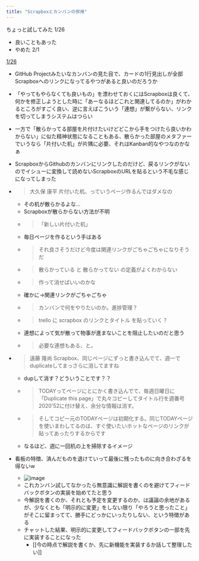 ```yaml
---
title: "Scrapboxとカンバンの併用"
---
```


ちょっと試してみた 1/26
- 良いこともあった
- やめた 2/1

[1/26](https://www.facebook.com/nishiohirokazu/posts/10223957456700809)
- GitHub Projectみたいなカンバンの見た目で、カードの1行見出しが全部Scrapboxへのリンクになってるやつがあると良いのだろうか
- 「やってもやらなくても良いもの」を漂わせておくにはScrapboxは良くて、何かを修正しようとした時に「あーなるほどこれと関連してるのか」がわかるところがすごく良い、逆に言えばこういう「連想」が繋がらない、リンクを切ってしまうシステムはつらい
- 一方で「散らかってる部屋を片付けたいけどどこから手をつけたら良いかわからない」に似た精神状態になることもある、散らかった部屋のメタファーでいうなら「片付いた机」が片隅に必要、それはKanban的なやつなのかなぁ
- ScrapboxからGithubのカンバンにリンクしたのだけど、戻るリンクがないのでイシューに変換して読めないScrapboxのURLを貼るという不毛な感じになってしまった
- > 大久保 康平 片付いた机、っていうページ作るんではダメなの
    - その机が散らかるよな…
    - Scrapboxが散らからない方法が不明
    - > 「新しい片付いた机」
    - 毎日ページを作るという手はある
    - >  それ良さそうだけど今度は関連リンクがごちゃごちゃになりそうだ
    - > 散らかっている と 散らかってない の定義がよくわからない
    - > 作って消せばいいのかな
    - 確かに→関連リンクがごちゃごちゃ
    - > カンバンで何をやりたいのか。進捗管理？
    - > trello に scrapbox のリンクとタイトル を貼っていく？
    - 連想によって気が散って物事が進まないことを阻止したいのだと思う
    - > 必要な連想もある、と。

- > 遠藤 隆尚 Scrapbox、同じページにずっと書き込んでて、週一でduplicateしてまっさらに消してますね
    - dupして消す？どういうことです？？
    - >  TODAYってページにとにかく書き込んでて、毎週日曜日に「Duplicate this page」で丸々コピーしてタイトル行を週番号2020'52に付け替え、余分な情報は消す。
    - > そしてコピー元のTODAYページは初期化する。同じTODAYページを使いまわしてるのは、すぐ使いたいホットなページのリンクが貼ってあったりするからです
    - なるほど、週に一回机の上を掃除するイメージ

- 看板の特徴、済んだものを退けていって最後に残ったものに向き合わざるを得ないw
    - ![image](https://gyazo.com/a60cf416beb71bc38c71de690f185467/thumb/1000)
    - これカンバン試してなかったら無意識に解説を書くのを避けてフィードバックボタンの実装を始めてたと思う
    - 今解説を書くのか、それとも予定を変更するのか、は議論の余地があるが、少なくとも「明示的に変更」をしない限り「やろうと思ったこと」がそこに留まってて、勝手にどっかにいったりしない、という特徴がある
    - チャットした結果、明示的に変更してフィードバックボタンの一部を先に実装することになった
        - [[今の時点で解説を書くか、先に新機能を実装するか話して整理したい]]
